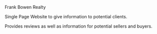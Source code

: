 Frank Bowen Realty

Single Page Website to give information to potential clients.

Provides reviews as well as information for potential sellers and buyers.
